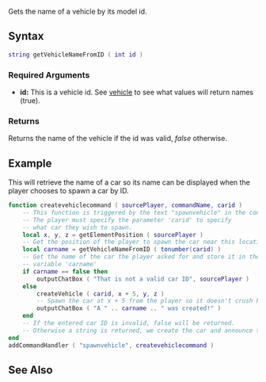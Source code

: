 Gets the name of a vehicle by its model id.

Syntax
------

``` lua
string getVehicleNameFromID ( int id )            
```

### Required Arguments

-   **id:** This is a vehicle id. See [vehicle](/docs/vehicle.md "wikilink") to see what values will return names (true).

### Returns

Returns the name of the vehicle if the id was valid, *false* otherwise.

Example
-------

This will retrieve the name of a car so its name can be displayed when the player chooses to spawn a car by ID.

``` lua
function createvehiclecommand ( sourcePlayer, commandName, carid )
    -- This function is triggered by the text "spawnvehicle" in the console.
    -- The player must specify the parameter 'carid' to specify
    -- what car they wish to spawn.
    local x, y, z = getElementPosition ( sourcePlayer )
    -- Get the position of the player to spawn the car near this location
    local carname = getVehicleNameFromID ( tonumber(carid) )
    -- Get the name of the car the player asked for and store it in the
    -- variable 'carname'
    if carname == false then
        outputChatBox ( "That is not a valid car ID", sourcePlayer )
    else
        createVehicle ( carid, x + 5, y, z )
        -- Spawn the car at x + 5 from the player so it doesn't crush him
        outputChatBox ( "A " .. carname .. " was created!" )
    end
    -- If the entered car ID is invalid, false will be returned.
    -- Otherwise a string is returned, we create the car and announce the car name in the chatbox.
end
addCommandHandler ( "spawnvehicle", createvehiclecommand )
```

See Also
--------
